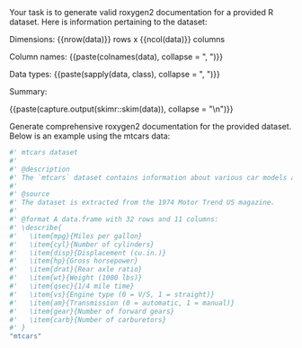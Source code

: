 <instructions>
Your task is to generate valid roxygen2 documentation for a provided R dataset.
</instructions>

<data>
Here is information pertaining to the dataset:

Dimensions: {{nrow(data)}} rows x {{ncol(data)}} columns

Column names: {{paste(colnames(data), collapse = ", ")}}

Data types: {{paste(sapply(data, class), collapse = ", ")}}

Summary:

{{paste(capture.output(skimr::skim(data)), collapse = "\n")}}
</data>

<output>
Generate comprehensive roxygen2 documentation for the provided dataset.
</output>

<example>
Below is an example using the mtcars data:

```R
#' mtcars dataset
#'
#' @description
#' The `mtcars` dataset contains information about various car models and their specifications. 
#'
#' @source
#' The dataset is extracted from the 1974 Motor Trend US magazine. 
#'
#' @format A data.frame with 32 rows and 11 columns:
#' \describe{
#'   \item{mpg}{Miles per gallon}
#'   \item{cyl}{Number of cylinders}
#'   \item{disp}{Displacement (cu.in.)}
#'   \item{hp}{Gross horsepower}
#'   \item{drat}{Rear axle ratio}
#'   \item{wt}{Weight (1000 lbs)}
#'   \item{qsec}{1/4 mile time}
#'   \item{vs}{Engine type (0 = V/S, 1 = straight)}
#'   \item{am}{Transmission (0 = automatic, 1 = manual)}
#'   \item{gear}{Number of forward gears}
#'   \item{carb}{Number of carburetors}
#' }
"mtcars"
```

</example>
